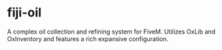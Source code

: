 # fiji-oil
A complex oil collection and refining system for FiveM. Utilizes OxLib and OxInventory and features a rich expansive configuration.
